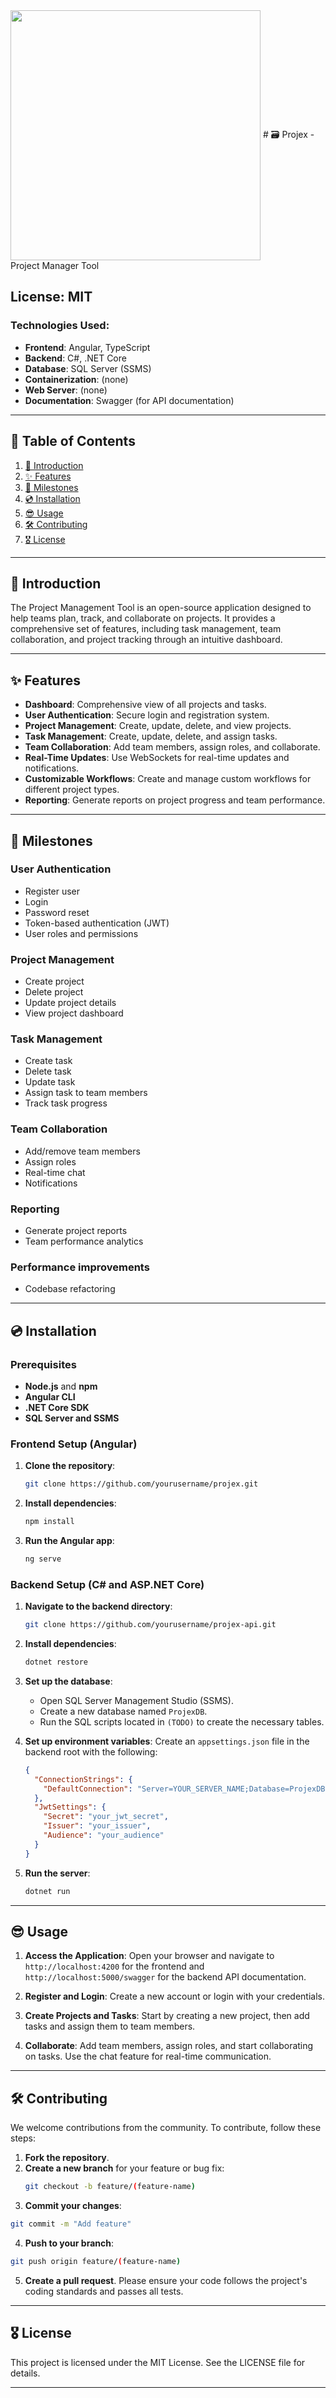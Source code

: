 <img align="center" src="public/projex_white.svg" width="400" height="400"/>
# 🗃 Projex - Project Manager Tool

## License: MIT

### Technologies Used:
- **Frontend**: Angular, TypeScript
- **Backend**: C#, .NET Core
- **Database**: SQL Server (SSMS)
- **Containerization**: (none)
- **Web Server**: (none)
- **Documentation**: Swagger (for API documentation)

---

## 📖 Table of Contents
1. [📢 Introduction](#introduction)
2. [✨ Features](#features)
3. [🎯 Milestones](#milestones)
4. [💿 Installation](#installation)
5. [😎 Usage](#usage)
6. [🛠️ Contributing](#contributing)
7. [🎖️ License](#license)

---

## 📢 Introduction

The Project Management Tool is an open-source application designed to help teams plan, track, and collaborate on projects. It provides a comprehensive set of features, including task management, team collaboration, and project tracking through an intuitive dashboard.

---

## ✨ Features
- **Dashboard**: Comprehensive view of all projects and tasks.
- **User Authentication**: Secure login and registration system.
- **Project Management**: Create, update, delete, and view projects.
- **Task Management**: Create, update, delete, and assign tasks.
- **Team Collaboration**: Add team members, assign roles, and collaborate.
- **Real-Time Updates**: Use WebSockets for real-time updates and notifications.
- **Customizable Workflows**: Create and manage custom workflows for different project types.
- **Reporting**: Generate reports on project progress and team performance.

---

## 🎯 Milestones
### User Authentication
- Register user
- Login
- Password reset
- Token-based authentication (JWT)
- User roles and permissions

### Project Management
- Create project
- Delete project
- Update project details
- View project dashboard

### Task Management
- Create task
- Delete task
- Update task
- Assign task to team members
- Track task progress

### Team Collaboration
- Add/remove team members
- Assign roles
- Real-time chat
- Notifications

### Reporting
- Generate project reports
- Team performance analytics

### Performance improvements
- Codebase refactoring

---

## 💿 Installation

### Prerequisites
- **Node.js** and **npm**
- **Angular CLI**
- **.NET Core SDK**
- **SQL Server and SSMS**

### Frontend Setup (Angular)
1. **Clone the repository**:
    ```bash
    git clone https://github.com/yourusername/projex.git
    ```

2. **Install dependencies**:
    ```bash
    npm install
    ```

3. **Run the Angular app**:
    ```bash
    ng serve
    ```

### Backend Setup (C# and ASP.NET Core)
1. **Navigate to the backend directory**:
    ```bash
    git clone https://github.com/yourusername/projex-api.git
    ```

2. **Install dependencies**:
    ```bash
    dotnet restore
    ```

3. **Set up the database**:
   - Open SQL Server Management Studio (SSMS).
   - Create a new database named `ProjexDB`.
   - Run the SQL scripts located in `(TODO)` to create the necessary tables.

4. **Set up environment variables**:
    Create an `appsettings.json` file in the backend root with the following:
    ```json
    {
      "ConnectionStrings": {
        "DefaultConnection": "Server=YOUR_SERVER_NAME;Database=ProjexDB;User Id=YOUR_USERNAME;Password=YOUR_PASSWORD;"
      },
      "JwtSettings": {
        "Secret": "your_jwt_secret",
        "Issuer": "your_issuer",
        "Audience": "your_audience"
      }
    }
    ```

5. **Run the server**:
    ```bash
    dotnet run
    ```

---

## 😎 Usage

1. **Access the Application**:
   Open your browser and navigate to `http://localhost:4200` for the frontend and `http://localhost:5000/swagger` for the backend API documentation.

2. **Register and Login**:
   Create a new account or login with your credentials.

3. **Create Projects and Tasks**:
   Start by creating a new project, then add tasks and assign them to team members.

4. **Collaborate**:
   Add team members, assign roles, and start collaborating on tasks. Use the chat feature for real-time communication.

---

## 🛠️ Contributing

We welcome contributions from the community. To contribute, follow these steps:

1. **Fork the repository**.
2. **Create a new branch** for your feature or bug fix:
   ```bash
   git checkout -b feature/(feature-name)
   ```
3. **Commit your changes**:
```bash
git commit -m "Add feature"
```
4. **Push to your branch**:
```bash
git push origin feature/(feature-name)
```
5. **Create a pull request**.
Please ensure your code follows the project's coding standards and passes all tests.

---

## 🎖️ License
This project is licensed under the MIT License. See the LICENSE file for details.


---

